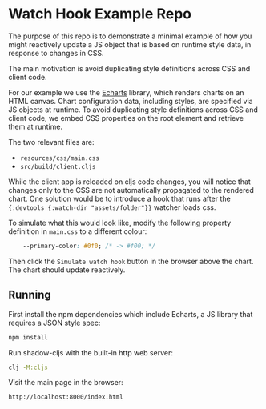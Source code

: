 
# Watch Hook Example Repo

The purpose of this repo is to demonstrate a minimal example of how
you might reactively update a JS object that is based on runtime style
data, in response to changes in CSS.

The main motivation is avoid duplicating style definitions across CSS
and client code.

For our example we use the
[Echarts](https://echarts.apache.org/en/index.html) library, which
renders charts on an HTML canvas. Chart configuration data, including
styles, are specified via JS objects at runtime. To avoid duplicating
style definitions across CSS and client code, we embed CSS properties
on the root element and retrieve them at runtime.

The two relevant files are:

- `resources/css/main.css`
- `src/build/client.cljs`

While the client app is reloaded on cljs code changes, you will notice
that changes only to the CSS are not automatically propagated to the
rendered chart. One solution would be to introduce a hook that runs
after the ```{:devtools {:watch-dir "assets/folder"}}``` watcher loads
css.

To simulate what this would look like, modify the following property
definition in `main.css` to a different colour:

```css
    --primary-color: #0f0; /* -> #f00; */
```

Then click the `Simulate watch hook` button in the browser above the
chart. The chart should update reactively.

## Running

First install the npm dependencies which include Echarts, a JS library
that requires a JSON style spec:

```sh
npm install
```

Run shadow-cljs with the built-in http web server:

```sh
clj -M:cljs
```

Visit the main page in the browser:

```sh
http://localhost:8000/index.html
```

